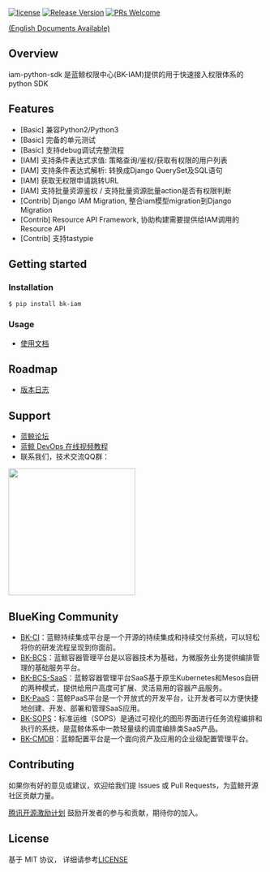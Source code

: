 [![license](https://img.shields.io/badge/license-MIT-brightgreen.svg?style=flat)](https://github.com/TencentBlueKing/iam-python-sdk/blob/master/LICENSE.txt) [![Release Version](https://img.shields.io/badge/release-1.1.9-brightgreen.svg)](https://github.com/TencentBlueKing/iam-python-sdk/releases) [![PRs Welcome](https://img.shields.io/badge/PRs-welcome-brightgreen.svg)](https://github.com/TencentBlueKing/iam-python-sdk/pulls)

[(English Documents Available)](readme_en.md)

## Overview

iam-python-sdk 是蓝鲸权限中心(BK-IAM)提供的用于快速接入权限体系的python SDK

## Features

- [Basic] 兼容Python2/Python3
- [Basic] 完备的单元测试
- [Basic] 支持debug调试完整流程
- [IAM] 支持条件表达式求值: 策略查询/鉴权/获取有权限的用户列表
- [IAM] 支持条件表达式解析: 转换成Django QuerySet及SQL语句
- [IAM] 获取无权限申请跳转URL
- [IAM] 支持批量资源鉴权 / 支持批量资源批量action是否有权限判断
- [Contrib] Django IAM Migration, 整合iam模型migration到Django Migration
- [Contrib] Resource API Framework, 协助构建需要提供给IAM调用的Resource API
- [Contrib] 支持tastypie

## Getting started

### Installation

```
$ pip install bk-iam
```

### Usage

- [使用文档](usage.md)

## Roadmap

- [版本日志](release.md)

## Support

- [蓝鲸论坛](https://bk.tencent.com/s-mart/community)
- [蓝鲸 DevOps 在线视频教程](https://cloud.tencent.com/developer/edu/major-100008)
- 联系我们，技术交流QQ群：

<img src="https://github.com/Tencent/bk-PaaS/raw/master/docs/resource/img/bk_qq_group.png" width="250" hegiht="250" align=center />


## BlueKing Community

- [BK-CI](https://github.com/Tencent/bk-ci)：蓝鲸持续集成平台是一个开源的持续集成和持续交付系统，可以轻松将你的研发流程呈现到你面前。
- [BK-BCS](https://github.com/Tencent/bk-bcs)：蓝鲸容器管理平台是以容器技术为基础，为微服务业务提供编排管理的基础服务平台。
- [BK-BCS-SaaS](https://github.com/Tencent/bk-bcs-saas)：蓝鲸容器管理平台SaaS基于原生Kubernetes和Mesos自研的两种模式，提供给用户高度可扩展、灵活易用的容器产品服务。
- [BK-PaaS](https://github.com/Tencent/bk-PaaS)：蓝鲸PaaS平台是一个开放式的开发平台，让开发者可以方便快捷地创建、开发、部署和管理SaaS应用。
- [BK-SOPS](https://github.com/Tencent/bk-sops)：标准运维（SOPS）是通过可视化的图形界面进行任务流程编排和执行的系统，是蓝鲸体系中一款轻量级的调度编排类SaaS产品。
- [BK-CMDB](https://github.com/Tencent/bk-cmdb)：蓝鲸配置平台是一个面向资产及应用的企业级配置管理平台。

## Contributing

如果你有好的意见或建议，欢迎给我们提 Issues 或 Pull Requests，为蓝鲸开源社区贡献力量。

[腾讯开源激励计划](https://opensource.tencent.com/contribution) 鼓励开发者的参与和贡献，期待你的加入。

## License

基于 MIT 协议， 详细请参考[LICENSE](LICENSE.txt)
